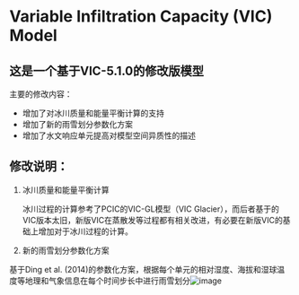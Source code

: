 # Variable Infiltration Capacity (VIC) Model
## 这是一个基于VIC-5.1.0的修改版模型
主要的修改内容：
- 增加了对冰川质量和能量平衡计算的支持
- 增加了新的雨雪划分参数化方案
- 增加了水文响应单元提高对模型空间异质性的描述

## 修改说明：
1. 冰川质量和能量平衡计算<br>

   冰川过程的计算参考了PCIC的VIC-GL模型（VIC Glacier），而后者基于的VIC版本太旧，新版VIC在蒸散发等过程都有相关改进，有必要在新版VIC的基础上增加对于冰川过程的计算。

2. 新的雨雪划分参数化方案<br>

基于Ding et al. (2014)的参数化方案，根据每个单元的相对湿度、海拔和湿球温度等地理和气象信息在每个时间步长中进行雨雪划分![image](https://github.com/user-attachments/assets/fc4e91d2-bedf-49e8-8ed0-47eb4bccb52f)


